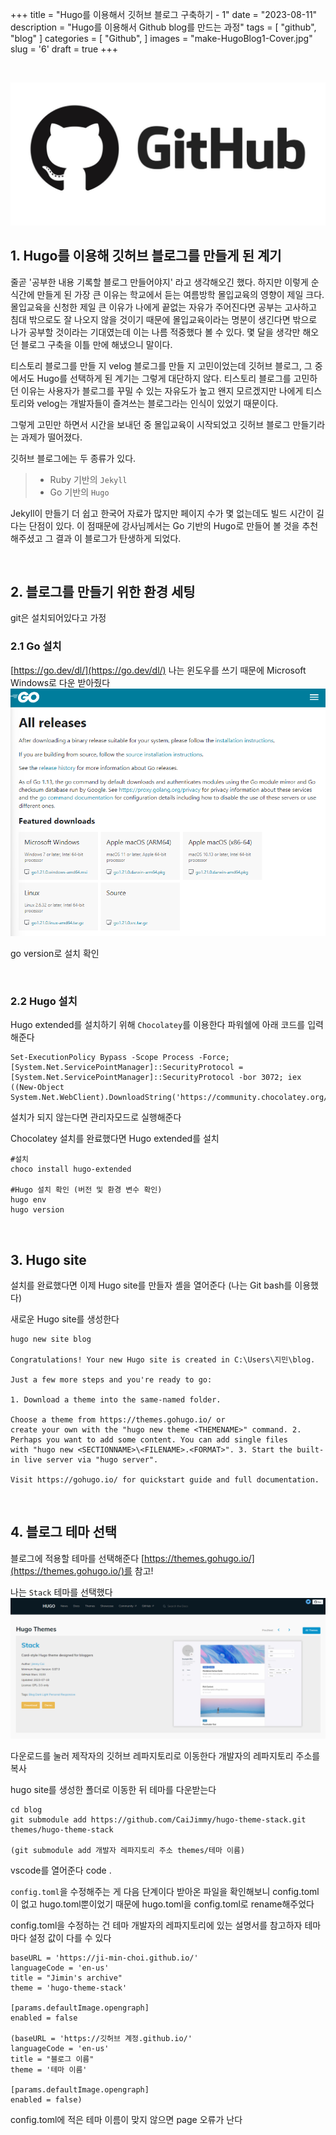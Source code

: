 +++
title = "Hugo를 이용해서 깃허브 블로그 구축하기 - 1"
date = "2023-08-11"
description = "Hugo를 이용해서 Github blog를 만드는 과정"
tags = [
    "github",
    "blog"
]
categories = [
    "Github",
]
images = "make-HugoBlog1-Cover.jpg"
slug = '6'
draft = true
+++

&nbsp;

![github-icon](/static/hugoblog/github-icon.png)

## 1. Hugo를 이용해 깃허브 블로그를 만들게 된 계기

줄곧 '공부한 내용 기록할 블로그 만들어야지' 라고 생각해오긴 했다.
하지만 이렇게 순식간에 만들게 된 가장 큰 이유는 학교에서 듣는 여름방학 몰입교육의 영향이 제일 크다.
몰입교육을 신청한 제일 큰 이유가 나에게 끝없는 자유가 주어진다면 공부는 고사하고 침대 밖으로도 잘 나오지 않을 것이기 때문에 몰입교육이라는 명분이 생긴다면 밖으로 나가 공부할 것이라는 기대였는데 이는 나름 적중했다 볼 수 있다.
몇 달을 생각만 해오던 블로그 구축을 이틀 만에 해냈으니 말이다.

티스토리 블로그를 만들 지 velog 블로그를 만들 지 고민이었는데 깃허브 블로그, 그 중에서도 Hugo를 선택하게 된 계기는 그렇게 대단하지 않다.
티스토리 블로그를 고민하던 이유는 사용자가 블로그를 꾸밀 수 있는 자유도가 높고 왠지 모르겠지만 나에게 티스토리와 velog는 개발자들이 즐겨쓰는 블로그라는 인식이 있었기 때문이다.

그렇게 고민만 하면서 시간을 보내던 중 몰입교육이 시작되었고 깃허브 블로그 만들기라는 과제가 떨어졌다.

깃허브 블로그에는 두 종류가 있다.

> - Ruby 기반의 `Jekyll`
> - Go 기반의 `Hugo`

Jekyll이 만들기 더 쉽고 한국어 자료가 많지만 페이지 수가 몇 없는데도 빌드 시간이 길다는 단점이 있다.
이 점때문에 강사님께서는 Go 기반의 Hugo로 만들어 볼 것을 추천해주셨고 그 결과 이 블로그가 탄생하게 되었다.

&nbsp;

## 2. 블로그를 만들기 위한 환경 세팅

git은 설치되어있다고 가정

### 2.1 Go 설치

[https://go.dev/dl/](https://go.dev/dl/)
나는 윈도우를 쓰기 때문에 Microsoft Windows로 다운 받아줬다
![Go](/static/hugoblog/installGo.png)

go version로 설치 확인

&nbsp;

### 2.2 Hugo 설치

Hugo extended를 설치하기 위해 `Chocolatey`를 이용한다
파워쉘에 아래 코드를 입력해준다

    Set-ExecutionPolicy Bypass -Scope Process -Force; [System.Net.ServicePointManager]::SecurityProtocol = [System.Net.ServicePointManager]::SecurityProtocol -bor 3072; iex ((New-Object System.Net.WebClient).DownloadString('https://community.chocolatey.org/install.ps1'))

설치가 되지 않는다면 관리자모드로 실행해준다

Chocolatey 설치를 완료했다면 Hugo extended를 설치

    #설치
    choco install hugo-extended

    #Hugo 설치 확인 (버전 및 환경 변수 확인)
    hugo env
    hugo version

&nbsp;

## 3. Hugo site

설치를 완료했다면 이제 Hugo site를 만들자
셸을 열어준다 (나는 Git bash를 이용했다)

새로운 Hugo site를 생성한다

    hugo new site blog

    Congratulations! Your new Hugo site is created in C:\Users\지민\blog.

    Just a few more steps and you're ready to go:

    1. Download a theme into the same-named folder.

    Choose a theme from https://themes.gohugo.io/ or
    create your own with the "hugo new theme <THEMENAME>" command. 2. Perhaps you want to add some content. You can add single files
    with "hugo new <SECTIONNAME>\<FILENAME>.<FORMAT>". 3. Start the built-in live server via "hugo server".

    Visit https://gohugo.io/ for quickstart guide and full documentation.

&nbsp;

## 4. 블로그 테마 선택

블로그에 적용할 테마를 선택해준다
[https://themes.gohugo.io/](https://themes.gohugo.io/)를 참고!

나는 `Stack` 테마를 선택했다
![theme](/static/hugoblog/stack.png)

다운로드를 눌러 제작자의 깃허브 레파지토리로 이동한다
개발자의 레파지토리 주소를 복사

hugo site를 생성한 폴더로 이동한 뒤 테마를 다운받는다

    cd blog
    git submodule add https://github.com/CaiJimmy/hugo-theme-stack.git themes/hugo-theme-stack

    (git submodule add 개발자 레파지토리 주소 themes/테마 이름)

vscode를 열어준다
code .

`config.toml`을 수정해주는 게 다음 단계이다
받아온 파일을 확인해보니 config.toml이 없고 hugo.toml뿐이었기 때문에 hugo.toml을 config.toml로 rename해주었다

config.toml을 수정하는 건 테마 개발자의 레파지토리에 있는 설명서를 참고하자
테마마다 설정 값이 다를 수 있다

    baseURL = 'https://ji-min-choi.github.io/'
    languageCode = 'en-us'
    title = "Jimin's archive"
    theme = 'hugo-theme-stack'

    [params.defaultImage.opengraph]
    enabled = false

    (baseURL = 'https://깃허브 계정.github.io/'
    languageCode = 'en-us'
    title = "블로그 이름"
    theme = '테마 이름'

    [params.defaultImage.opengraph]
    enabled = false)

config.toml에 적은 테마 이름이 맞지 않으면 page 오류가 난다
